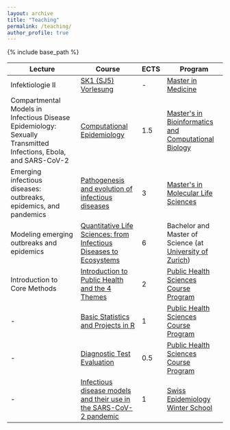 ```yaml
---
layout: archive
title: "Teaching"
permalink: /teaching/
author_profile: true
---
```


{% include base_path %}

Lecture | Course | ECTS | Program
------- | ------ | ---- | -------
Infektiologie II | [SK1 (SJ5) Vorlesung](https://www.ksl.unibe.ch/KSL/kurzansicht?4&stammNr=451204&semester=FS2023&lfdNr=0) | - | [Master in Medicine](https://www.medizin.unibe.ch/studies/study_programs/master_in_medicine/index_eng.html)
Compartmental Models in Infectious Disease Epidemiology: Sexually Transmitted Infections, Ebola, and SARS-CoV-2 | [Computational Epidemiology](https://www.ksl.unibe.ch/KSL/kurzansicht?stammNr=467294&semester=HS2022&lfdNr=0) | 1.5 | [Master's in Bioinformatics and Computational Biology](https://www.philnat.unibe.ch/studies/study_programs/master_s_in_bioinformatics_and_computational_biology/index_eng.html)
Emerging infectious diseases: outbreaks, epidemics, and pandemics | [Pathogenesis and evolution of infectious diseases](https://www.ksl.unibe.ch/KSL/kurzansicht?2&stammNr=4542&semester=HS2022&lfdNr=0) | 3 | [Master's in Molecular Life Sciences](https://www.philnat.unibe.ch/studies/study_programs/master_s_in_molecular_life_sciences/index_eng.html)
Modeling emerging outbreaks and epidemics | [Quantitative Life Sciences: from Infectious Diseases to Ecosystems](https://studentservices.uzh.ch/uzh/anonym/vvz/?sap-language=EN&sap-ui-language=EN#/details/2022/003/SM/50797178) | 6 | Bachelor and Master of Science (at [University of Zurich](https://www.uzh.ch))
Introduction to Core Methods | [Introduction to Public Health and the 4 Themes](https://zuw.me/kurse/dt.php?kid=4448) | 2 | [Public Health Sciences Course Program](https://www.medizin.unibe.ch/phs)
\- | [Basic Statistics and Projects in R](https://zuw.me/kurse/dt.php?kid=4474) | 1 | [Public Health Sciences Course Program](https://www.medizin.unibe.ch/phs)
\- | [Diagnostic Test Evaluation](https://zuw.me/kurse/dt.php?kid=4480) | 0.5 | [Public Health Sciences Course Program](https://www.medizin.unibe.ch/phs)
\- | [Infectious disease models and their use in the SARS-CoV-2 pandemic](https://www.epi-winterschool.org/wp-content/uploads/2021/06/WS2022_AlthausRiouHodcroft_Infectious_disease_description.pdf) | 1 | [Swiss Epidemiology Winter School](https://www.epi-winterschool.org)

